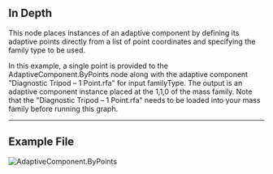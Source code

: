 ## In Depth
This node places instances of an adaptive component by defining its adaptive points directly from a list of point coordinates and specifying the family type to be used.

In this example, a single point is provided to the AdaptiveComponent.ByPoints node along with the adaptive component "Diagnostic Tripod – 1 Point.rfa" for input familyType.  The output is an adaptive component instance placed at the 1,1,0 of the mass family.  Note that the "Diagnostic Tripod – 1 Point.rfa" needs to be loaded into your mass family before running this graph.
___
## Example File

![AdaptiveComponent.ByPoints](./Revit.Elements.AdaptiveComponent.ByPoints_img.jpg)